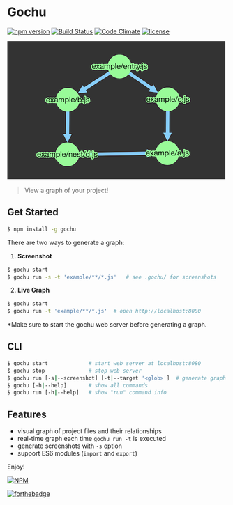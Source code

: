 # Gochu

[![npm version](https://badge.fury.io/js/gochu.svg)](https://www.npmjs.com/package/gochu)
[![Build Status](https://travis-ci.org/bbmoz/gochu.svg)](https://travis-ci.org/bbmoz/gochu)
[![Code Climate](https://codeclimate.com/github/bbmoz/gochu/badges/gpa.svg)](https://codeclimate.com/github/bbmoz/gochu)
[![license](https://img.shields.io/badge/license-MIT-blue.svg)](https://github.com/bbmoz/gochu/blob/master/LICENSE)

![gochu](/media/example.png)

> View a graph of your project!

## Get Started

```bash
$ npm install -g gochu
```

There are two ways to generate a graph:

1. **Screenshot**
```bash
$ gochu start
$ gochu run -s -t 'example/**/*.js'   # see .gochu/ for screenshots
```

2. **Live Graph**
```bash
$ gochu start
$ gochu run -t 'example/**/*.js'  # open http://localhost:8080
```

*Make sure to start the gochu web server before generating a graph.

## CLI

```bash
$ gochu start             # start web server at localhost:8080
$ gochu stop              # stop web server
$ gochu run [-s|--screenshot] [-t|--target '<glob>']  # generate graph
$ gochu [-h|--help]       # show all commands
$ gochu run [-h|--help]   # show "run" command info
```

## Features

- visual graph of project files and their relationships
- real-time graph each time `gochu run -t` is executed
- generate screenshots with `-s` option
- support ES6 modules (`import` and `export`)

Enjoy!

[![NPM](https://nodei.co/npm/gochu.png?compact=true)](https://www.npmjs.com/package/gochu)

[![forthebadge](http://forthebadge.com/images/badges/built-with-love.svg)](https://github.com/bbmoz/gochu)
